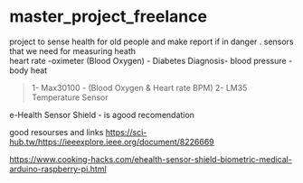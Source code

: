 # master_project_freelance
project to sense health for old people and make report if in danger .
sensors that we need for measuring heath  
heart rate -oximeter (Blood Oxygen) - Diabetes Diagnosis- blood pressure - body heat 

> 1- Max30100 - (Blood Oxygen & Heart rate BPM)
> 2- LM35 Temperature Sensor

 e-Health Sensor Shield - is agood recomendation 
 
good resourses and links 
https://sci-hub.tw/https://ieeexplore.ieee.org/document/8226669

https://www.cooking-hacks.com/ehealth-sensor-shield-biometric-medical-arduino-raspberry-pi.html
